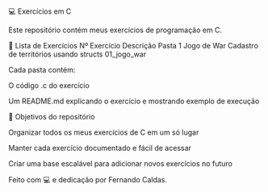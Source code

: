 💻 Exercícios em C

Este repositório contém meus exercícios de programação em C.


📁 Lista de Exercícios
Nº	Exercício	Descrição	Pasta
1	Jogo de War
	Cadastro de territórios usando structs	01_jogo_war

Cada pasta contém:

O código .c do exercício

Um README.md explicando o exercício e mostrando exemplo de execução

🚀 Objetivos do repositório

Organizar todos os meus exercícios de C em um só lugar

Manter cada exercício documentado e fácil de acessar

Criar uma base escalável para adicionar novos exercícios no futuro

Feito com 💻 e dedicação por Fernando Caldas.
